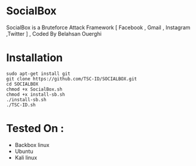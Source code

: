 # SocialBox
SocialBox is a Bruteforce Attack Framework [ Facebook , Gmail , Instagram ,Twitter ] , Coded By Belahsan Ouerghi
# Installation
```
sudo apt-get install git
git clone https://github.com/TSC-ID/SOCIALBOX.git
cd SOCIALBOX
chmod +x SocialBox.sh
chmod +x install-sb.sh
./install-sb.sh
./TSC-ID.sh
```
# Tested On :
* Backbox linux
* Ubuntu 
* Kali linux
